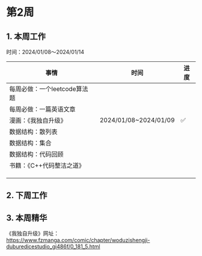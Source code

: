 # 第2周

## 1. 本周工作

时间：2024/01/08～2024/01/14

| 事情                         | 时间                  | 进度 |
| ---------------------------- | --------------------- | ---- |
| 每周必做：一个leetcode算法题 |                       |      |
| 每周必做：一篇英语文章       |                       |      |
| 漫画：《我独自升级》         | 2024/01/08~2024/01/09 | ✅    |
| 数据结构：散列表             |                       |      |
| 数据结构：集合               |                       |      |
| 数据结构：代码回顾           |                       |      |
| 书籍：《C++代码整洁之道》    |                       |      |
|                              |                       |      |
|                              |                       |      |
|                              |                       |      |

## 2. 下周工作

## 3. 本周精华

《我独自升级》网址：https://www.fzmanga.com/comic/chapter/woduzishengji-duburedicestudio_gi486f/0_181_5.html


